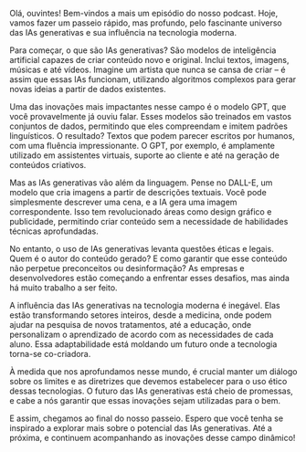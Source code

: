 Olá, ouvintes! Bem-vindos a mais um episódio do nosso podcast. Hoje, vamos fazer um passeio rápido, mas profundo, pelo fascinante universo das IAs generativas e sua influência na tecnologia moderna.

Para começar, o que são IAs generativas? São modelos de inteligência artificial capazes de criar conteúdo novo e original. Inclui textos, imagens, músicas e até vídeos. Imagine um artista que nunca se cansa de criar – é assim que essas IAs funcionam, utilizando algoritmos complexos para gerar novas ideias a partir de dados existentes.

Uma das inovações mais impactantes nesse campo é o modelo GPT, que você provavelmente já ouviu falar. Esses modelos são treinados em vastos conjuntos de dados, permitindo que eles compreendam e imitem padrões linguísticos. O resultado? Textos que podem parecer escritos por humanos, com uma fluência impressionante. O GPT, por exemplo, é amplamente utilizado em assistentes virtuais, suporte ao cliente e até na geração de conteúdos criativos.

Mas as IAs generativas vão além da linguagem. Pense no DALL-E, um modelo que cria imagens a partir de descrições textuais. Você pode simplesmente descrever uma cena, e a IA gera uma imagem correspondente. Isso tem revolucionado áreas como design gráfico e publicidade, permitindo criar conteúdo sem a necessidade de habilidades técnicas aprofundadas.

No entanto, o uso de IAs generativas levanta questões éticas e legais. Quem é o autor do conteúdo gerado? E como garantir que esse conteúdo não perpetue preconceitos ou desinformação? As empresas e desenvolvedores estão começando a enfrentar esses desafios, mas ainda há muito trabalho a ser feito.

A influência das IAs generativas na tecnologia moderna é inegável. Elas estão transformando setores inteiros, desde a medicina, onde podem ajudar na pesquisa de novos tratamentos, até a educação, onde personalizam o aprendizado de acordo com as necessidades de cada aluno. Essa adaptabilidade está moldando um futuro onde a tecnologia torna-se co-criadora.

À medida que nos aprofundamos nesse mundo, é crucial manter um diálogo sobre os limites e as diretrizes que devemos estabelecer para o uso ético dessas tecnologias. O futuro das IAs generativas está cheio de promessas, e cabe a nós garantir que essas inovações sejam utilizadas para o bem.

E assim, chegamos ao final do nosso passeio. Espero que você tenha se inspirado a explorar mais sobre o potencial das IAs generativas. Até a próxima, e continuem acompanhando as inovações desse campo dinâmico!